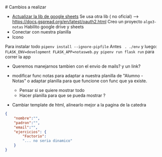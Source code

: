# Cambios a realizar

- [Actualizar la lib de google sheets](https://developers.google.com/sheets/api/quickstart/python)
    Se usa otra lib ( no oficial) --> https://docs.gspread.org/en/latest/oauth2.html
    Creo un proyecto `algo3-notas`
    Habilito google drive y sheets
- Conectar con nuestra planilla
- Icono

Para instalar todo `pipenv install --ignore-pipfile`
Antes ` . ./env` y luego:
`FLASK_ENV=development FLASK_APP=notasweb.py pipenv run flask run` para correr la app

- Queremos manejarnos tambien con el envio de mails? y un link?

- modificar func notas para adaptar a nuestra planilla de "Alumno - Notas" o adaptar planilla para que funcione con func que ya existe. 
    - Pensar si se quiere mostrar todo
    - Hacer planilla para que se pueda mostrar ?

- Cambiar template de html, alinearlo mejor a la pagina de la catedra


```json
{
    "nombre":"",
    "padron":"",
    "email":"",
    "ejercicios": {
        "Factorio":
        "... no seria dinamico"
    }
}

```